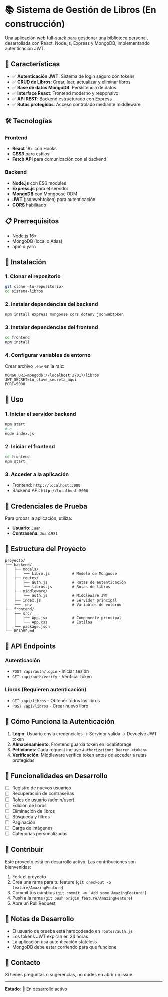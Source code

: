 # 📚 Sistema de Gestión de Libros (En construcción)

Una aplicación web full-stack para gestionar una biblioteca personal, desarrollada con React, Node.js, Express y MongoDB, implementando autenticación JWT.

## 🚀 Características

- ✅ **Autenticación JWT**: Sistema de login seguro con tokens
- ✅ **CRUD de Libros**: Crear, leer, actualizar y eliminar libros
- ✅ **Base de datos MongoDB**: Persistencia de datos
- ✅ **Interface React**: Frontend moderno y responsivo
- ✅ **API REST**: Backend estructurado con Express
- ✅ **Rutas protegidas**: Acceso controlado mediante middleware

## 🛠️ Tecnologías

### Frontend
- **React** 18+ con Hooks
- **CSS3** para estilos
- **Fetch API** para comunicación con el backend

### Backend
- **Node.js** con ES6 modules
- **Express.js** para el servidor
- **MongoDB** con Mongoose ODM
- **JWT** (jsonwebtoken) para autenticación
- **CORS** habilitado

## 📋 Prerrequisitos

- Node.js 16+ 
- MongoDB (local o Atlas)
- npm o yarn

## 🔧 Instalación

### 1. Clonar el repositorio
```bash
git clone <tu-repositorio>
cd sistema-libros
```

### 2. Instalar dependencias del backend
```bash
npm install express mongoose cors dotenv jsonwebtoken
```

### 3. Instalar dependencias del frontend
```bash
cd frontend
npm install
```

### 4. Configurar variables de entorno
Crear archivo `.env` en la raíz:
```env
MONGO_URI=mongodb://localhost:27017/libros
JWT_SECRET=tu_clave_secreta_aqui
PORT=5000
```

## 🚀 Uso

### 1. Iniciar el servidor backend
```bash
npm start
# o
node index.js
```

### 2. Iniciar el frontend
```bash
cd frontend
npm start
```

### 3. Acceder a la aplicación
- Frontend: `http://localhost:3000`
- Backend API: `http://localhost:5000`

## 🔐 Credenciales de Prueba

Para probar la aplicación, utiliza:
- **Usuario**: `Juan`
- **Contraseña**: `Juan1981`

## 📁 Estructura del Proyecto

```
proyecto/
├── backend/
│   ├── models/
│   │   └── Libro.js          # Modelo de Mongoose
│   ├── routes/
│   │   ├── auth.js           # Rutas de autenticación
│   │   └── libros.js         # Rutas de libros
│   ├── middleware/
│   │   └── auth.js           # Middleware JWT
│   ├── index.js              # Servidor principal
│   └── .env                  # Variables de entorno
├── frontend/
│   ├── src/
│   │   ├── App.jsx           # Componente principal
│   │   └── App.css           # Estilos
│   └── package.json
└── README.md
```

## 🔌 API Endpoints

### Autenticación
- `POST /api/auth/login` - Iniciar sesión
- `GET /api/auth/verify` - Verificar token

### Libros (Requieren autenticación)
- `GET /api/libros` - Obtener todos los libros
- `POST /api/libros` - Crear nuevo libro

## 🧪 Cómo Funciona la Autenticación

1. **Login**: Usuario envía credenciales → Servidor valida → Devuelve JWT token
2. **Almacenamiento**: Frontend guarda token en localStorage
3. **Peticiones**: Cada request incluye `Authorization: Bearer <token>`
4. **Verificación**: Middleware verifica token antes de acceder a rutas protegidas

## 🚧 Funcionalidades en Desarrollo

- [ ] Registro de nuevos usuarios
- [ ] Recuperación de contraseñas
- [ ] Roles de usuario (admin/user)
- [ ] Edición de libros
- [ ] Eliminación de libros
- [ ] Búsqueda y filtros
- [ ] Paginación
- [ ] Carga de imágenes
- [ ] Categorías personalizadas

## 🤝 Contribuir

Este proyecto está en desarrollo activo. Las contribuciones son bienvenidas:

1. Fork el proyecto
2. Crea una rama para tu feature (`git checkout -b feature/AmazingFeature`)
3. Commit tus cambios (`git commit -m 'Add some AmazingFeature'`)
4. Push a la rama (`git push origin feature/AmazingFeature`)
5. Abre un Pull Request

## 📝 Notas de Desarrollo

- El usuario de prueba está hardcodeado en `routes/auth.js`
- Los tokens JWT expiran en 24 horas
- La aplicación usa autenticación stateless
- MongoDB debe estar corriendo para que funcione

## 📧 Contacto

Si tienes preguntas o sugerencias, no dudes en abrir un issue.

---

**Estado**: 🚧 En desarrollo activo